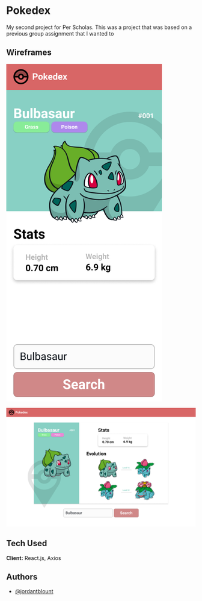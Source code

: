 
# Pokedex 

My second project for Per Scholas. This was a project that was based on a previous group assignment that I wanted to 

## Wireframes

![Mobile](https://raw.githubusercontent.com/JordanBlount/pokedex/main/wireframes/mobile.png)

![Desktop](https://raw.githubusercontent.com/JordanBlount/pokedex/main/wireframes/desktop.png)

## Tech Used

**Client:** React.js, Axios
  
## Authors

- [@jordantblount](https://jordanblount.com)

  